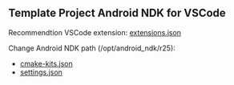 ## Template Project Android NDK for VSCode

Recommendtion VSCode extension: [extensions.json](.vscode/extensions.json)

Change Android NDK path (/opt/android_ndk/r25):
- [cmake-kits.json](.vscode/cmake-kits.json)
- [settings.json](.vscode/settings.json)
